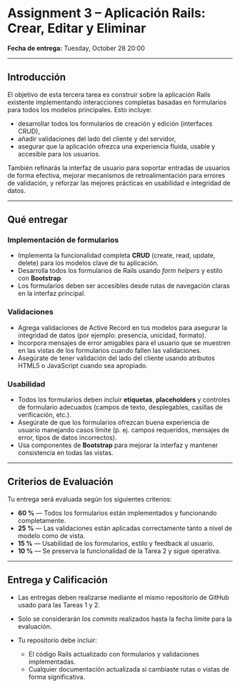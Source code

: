 # Assignment 3 – Aplicación Rails: Crear, Editar y Eliminar

**Fecha de entrega:** Tuesday, October 28 20:00

---

## Introducción

El objetivo de esta tercera tarea es construir sobre la aplicación Rails existente implementando interacciones completas basadas en formularios para todos los modelos principales. Esto incluye:

-   desarrollar todos los formularios de creación y edición (interfaces CRUD),
-   añadir validaciones del lado del cliente y del servidor,
-   asegurar que la aplicación ofrezca una experiencia fluida, usable y accesible para los usuarios.

También refinarás la interfaz de usuario para soportar entradas de usuarios de forma efectiva, mejorar mecanismos de retroalimentación para errores de validación, y reforzar las mejores prácticas en usabilidad e integridad de datos.

---

## Qué entregar

### Implementación de formularios

-   Implementa la funcionalidad completa **CRUD** (create, read, update, delete) para los modelos clave de tu aplicación.
-   Desarrolla todos los formularios de Rails usando _form helpers_ y estilo con **Bootstrap**.
-   Los formularios deben ser accesibles desde rutas de navegación claras en la interfaz principal.

### Validaciones

-   Agrega validaciones de Active Record en tus modelos para asegurar la integridad de datos (por ejemplo: presencia, unicidad, formato).
-   Incorpora mensajes de error amigables para el usuario que se muestren en las vistas de los formularios cuando fallen las validaciones.
-   Asegúrate de tener validación del lado del cliente usando atributos HTML5 o JavaScript cuando sea apropiado.

### Usabilidad

-   Todos los formularios deben incluir **etiquetas**, **placeholders** y controles de formulario adecuados (campos de texto, desplegables, casillas de verificación, etc.).
-   Asegúrate de que los formularios ofrezcan buena experiencia de usuario manejando casos límite (p. ej. campos requeridos, mensajes de error, tipos de datos incorrectos).
-   Usa componentes de **Bootstrap** para mejorar la interfaz y mantener consistencia en todas las vistas.

---

## Criterios de Evaluación

Tu entrega será evaluada según los siguientes criterios:

-   **60 %** — Todos los formularios están implementados y funcionando completamente.
-   **25 %** — Las validaciones están aplicadas correctamente tanto a nivel de modelo como de vista.
-   **15 %** — Usabilidad de los formularios, estilo y feedback al usuario.
-   **10 %** — Se preserva la funcionalidad de la Tarea 2 y sigue operativa.

---

## Entrega y Calificación

-   Las entregas deben realizarse mediante el mismo repositorio de GitHub usado para las Tareas 1 y 2.
-   Solo se considerarán los _commits_ realizados hasta la fecha límite para la evaluación.
-   Tu repositorio debe incluir:

    -   El código Rails actualizado con formularios y validaciones implementadas.
    -   Cualquier documentación actualizada si cambiaste rutas o vistas de forma significativa.
